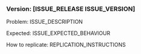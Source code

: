  ### Version: [ISSUE_RELEASE ISSUE_VERSION]

Problem: ISSUE_DESCRIPTION

Expected: ISSUE_EXPECTED_BEHAVIOUR

How to replicate: REPLICATION_INSTRUCTIONS
